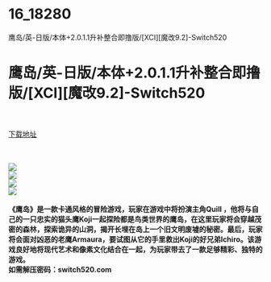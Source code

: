 # 16_18280
鹰岛/英-日版/本体+2.0.1.1升补整合即撸版/[XCI][魔改9.2]-Switch520
# 鹰岛/英-日版/本体+2.0.1.1升补整合即撸版/[XCI][魔改9.2]-Switch520
 <br/></br>
[下载地址](https://www.switch520.cc/article/18280 "下载地址")
<br/></br>

<p><strong>&nbsp;</strong><br>
<img src="https://www.switch520.cc/muke_img/upload_art_editor_20210604-1_b90983212e1e885e3b88513204603b2d.jpg"><br>
<img src="https://www.switch520.cc/muke_img/upload_art_editor_20210604-1_433cd87aa70b68c5c2dff19e70995f57.jpg"><br>
<img src="https://www.switch520.cc/muke_img/upload_art_editor_20210604-1_f452d8038695cccac8ca0a9a2fdc48ab.jpg"><br>
<img src="https://www.switch520.cc/muke_img/upload_art_editor_20210604-1_663b7809d233e4bc653e6325674cd8af.jpg"><br>
&nbsp;<br>
<strong> 《鹰岛》是一款卡通风格的冒险游戏，玩家在游戏中将扮演主角Quill ，他将与自己的一只忠实的猫头鹰Koji一起探险都是鸟类世界的鹰岛，在这里玩家将会穿越茂密的森林，探索诡异的山洞，揭开长埋在岛上一个旧文明废墟的秘密。最后，玩家将会面对凶恶的老鹰Armaura，要试图从它的手里救出Koji的好兄弟Ichiro。该游戏良好地将现代艺术和像素文化结合在一起，为玩家带去了一款足够精彩、独特的游戏。</strong><br>
<strong>如需解压密码：switch520.com</strong><br>
<strong>&nbsp;</strong><br>
